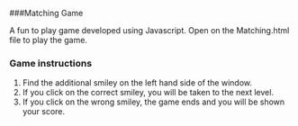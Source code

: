 ###Matching Game

A fun to play game developed using Javascript. Open on the Matching.html file to play the game. 

### Game instructions
1. Find the additional smiley on the left hand side of the window.
2. If you click on the correct smiley, you will be taken to the next level.
3. If you click on the wrong smiley, the game ends and you will be shown your score.